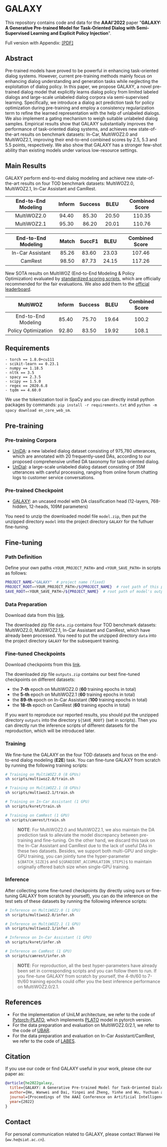 # GALAXY
This repository contains code and data for the **AAAI'2022** paper "**GALAXY: A Generative Pre-trained Model for Task-Oriented Dialog with Semi-Supervised Learning and Explicit Policy Injection**".

Full version with Appendix: [[PDF]](https://arxiv.org/abs/2111.14592)

## Abstract
Pre-trained models have proved to be powerful in enhancing task-oriented dialog systems. However, current pre-training methods mainly focus on enhancing dialog understanding and generation tasks while neglecting the exploitation of dialog policy. In this paper, we propose GALAXY, a novel pre-trained dialog model that explicitly learns dialog policy from limited labeled dialogs and large-scale unlabeled dialog corpora via semi-supervised learning. Specifically, we introduce a dialog act prediction task for policy optimization during pre-training and employ a consistency regularization term to refine the learned representation with the help of unlabeled dialogs. We also implement a gating mechanism to weigh suitable unlabeled dialog samples. Empirical results show that GALAXY substantially improves the performance of task-oriented dialog systems, and achieves new state-of-the-art results on benchmark datasets: In-Car, MultiWOZ2.0 and MultiWOZ2.1, improving their end-to-end combined scores by 2.5, 5.3 and 5.5 points, respectively. We also show that GALAXY has a stronger few-shot ability than existing models under various low-resource settings.

## Main Results
GALAXY perform end-to-end dialog modeling and achieve new state-of-the-art results on four TOD benchmark datasets: MultiWOZ2.0, MultiWOZ2.1, In-Car Assistant and CamRest.

| End-to-End Modeling | Inform | Success |  BLEU | Combined Score |
|:-------------------:|:------:|:-------:|:-----:|:--------------:|
|     MultiWOZ2.0     |  94.40 |  85.30  | 20.50 |     110.35     |
|     MultiWOZ2.1     |  95.30 |  86.20  | 20.01 |     110.76     |

| End-to-End Modeling | Match | SuccF1 |  BLEU | Combined Score |
|:-------------------:|:-----:|:------:|:-----:|:--------------:|
|   In-Car Assistant  | 85.26 |  83.60 | 23.03 |     107.46     |
|       CamRest       | 98.50 |  87.73 | 24.15 |     117.26     |

New SOTA results on MultiWOZ (End-to-End Modeling & Policy Optimization) evaluated by [standardized scoring scripts](https://github.com/Tomiinek/MultiWOZ_Evaluation), which are officially recommended for the fair evaluations. We also add them to the [official leaderboard](https://github.com/budzianowski/multiwoz).

| MultiWOZ | Inform | Success |  BLEU | Combined Score |
|:-------------------:|:------:|:-------:|:-----:|:--------------:|
|     End-to-End Modeling     |  85.40 |  75.70  | 19.64 |     100.2     |
|     Policy Optimization     |  92.80 |  83.50  | 19.92 |     108.1     |

## Requirements
```
- torch == 1.8.0+cu111
- scikit-learn == 0.23.1
- numpy == 1.18.5
- nltk == 3.5
- spacy == 2.3.5
- scipy == 1.5.0
- regex == 2020.6.8
- tqdm == 4.60.0
```
We use the tokenization tool in SpaCy and you can directly install python packages by commands: `pip install -r requirements.txt` and `python -m spacy download en_core_web_sm`.

## Pre-training
### Pre-training Corpora
- [UniDA](https://drive.google.com/file/d/1t7YaaZ0niVcypFIi-3P8s9zKCh7Zs3aN/view?usp=sharing): a new labeled dialog dataset consisting of 975,780 utterances, which are annotated with 20 frequently-used DAs, according to our proposed comprehensive unified DA taxonomy for task-oriented dialog.
- [UnDial](https://drive.google.com/file/d/1t7YaaZ0niVcypFIi-3P8s9zKCh7Zs3aN/view?usp=sharing): a large-scale unlabeled dialog dataset consisting of 35M utterances with careful processing, ranging from online forum chatting logs to customer service conversations.

### Pre-trained Checkpoint
- [GALAXY](https://drive.google.com/file/d/16WolpMhg5bRIETuqQpENBBGndCYelaxA/view?usp=sharing): an uncased model with DA classification head (12-layers, 768-hidden, 12-heads, 109M parameters)

You need to unzip the downloaded model file `model.zip`, then put the unzipped directory `model` into the project directory `GALAXY` for the futhuer fine-tuning.

## Fine-tuning
### Path Definition
Define your own paths `<YOUR_PROJECT_PATH>` and `<YOUR_SAVE_PATH>` in scripts as follows: 
```sh
PROJECT_NAME="GALAXY"  # project name (fixed)
PROJECT_ROOT=<YOUR_PROJECT_PATH>/${PROJECT_NAME}  # root path of this project
SAVE_ROOT=<YOUR_SAVE_PATH>/${PROJECT_NAME}  # root path of model's output
```

### Data Preparation
Download data from this [link](https://drive.google.com/file/d/1Spb48PwH1vIyRIR1gCkcJ3f-aIsIsuXx/view?usp=sharing). 

The downloaded zip file `data.zip` contains four TOD benchmark datasets: MultiWOZ2.0, MultiWOZ2.1, In-Car Assistant and CamRest, which have already been processed. You need to put the unzipped directory `data` into the project directory `GALAXY` for the subsequent training.

### Fine-tuned Checkpoints
Download checkpoints from this [link](https://drive.google.com/file/d/1158aGRryHNX7YdH_HV-YAEEksatoxNUj/view?usp=sharing). 

The downloaded zip file `outputs.zip` contains our best fine-tuned checkpoints on different datasets: 
- the **7-th** epoch on MultiWOZ2.0 (**60** training epochs in total)
- the **5-th** epoch on MultiWOZ2.1 (**60** training epochs in total)
- the **89-th** epoch on In-Car Assistant (**100** training epochs in total)
- the **18-th** epoch on CamRest (**60** training epochs in total)

If you want to reproduce our reported results, you should put the unzipped directory `outputs` into the directory `${SAVE_ROOT}` (set in scripts). 
Then you can directly run the inference scripts of different datasets for the reproduction, which will be introduced later.

### Training
We fine-tune the GALAXY on the four TOD datasets and focus on the end-to-end dialog modeling (**E2E**) task.
You can fine-tune GALAXY from scratch by running the following training scripts:

```sh
# Training on MultiWOZ2.0 (8 GPUs)
sh scripts/multiwoz2.0/train.sh

# Training on MultiWOZ2.1 (8 GPUs)
sh scripts/multiwoz2.1/train.sh

# Training on In-Car Assistant (1 GPU)
sh scripts/kvret/train.sh

# Training on CamRest (1 GPU)
sh scripts/camrest/train.sh
```
> **NOTE**: For MultiWOZ2.0 and MultiWOZ2.1, we also maintain the DA prediction task to alleviate the model discrepancy between pre-training and fine-tuning. On the other hand, we discard this task on the In-Car Assistant and CamRest due to the lack of useful DAs in these two datasets.
Besides, we support both multi-GPU and single-GPU training, you can jointly tune the hyper-parameter `${BATCH_SIZE}$` and `${GRADIENT_ACCUMULATION_STEPS}$` to maintain originally offered batch size when single-GPU training.

### Inference
After collecting some fine-tuned checkpoints (by directly using ours or fine-tuning GALAXY from scratch by yourself), you can do the inference on the test sets of these datasets by running the following inference scripts:

```sh
# Inference on MultiWOZ2.0 (1 GPU)
sh scripts/multiwoz2.0/infer.sh

# Inference on MultiWOZ2.1 (1 GPU)
sh scripts/multiwoz2.1/infer.sh

# Inference on In-Car Assistant (1 GPU)
sh scripts/kvret/infer.sh

# Inference on CamRest (1 GPU)
sh scripts/camrest/infer.sh
```
> **NOTE**: For reproduction, all the best hyper-parameters have already been set in corresponding scripts and you can follow them to run.
If you fine-tune GALAXY from scratch by yourself, the 4-th/60 to 7-th/60 training epochs could offer you the best inference performance on MultiWOZ2.0/2.1.

## References
- For the implementation of UniLM architecture, we refer to the code of [Pytorch-PLATO](https://github.com/HwwAncient/Pytorch-PLATO), 
  which implements [PLATO](https://github.com/PaddlePaddle/Research/tree/master/NLP/Dialogue-PLATO) model in pytorch version.
- For the data preparation and evaluation on MultiWOZ2.0/2.1, we refer to the code of [UBAR](https://github.com/TonyNemo/UBAR-MultiWOZ).
- For the data preparation and evaluation on In-Car Assistant/CamRest, we refer to the code of [LABES](https://github.com/thu-spmi/LABES).

## Citation
If you use our code or find GALAXY useful in your work, please cite our paper as:

```bib
@article{he2022galaxy,
  title={GALAXY: A Generative Pre-trained Model for Task-Oriented Dialog with Semi-Supervised Learning and Explicit Policy Injection},
  author={He, Wanwei and Dai, Yinpei and Zheng, Yinhe and Wu, Yuchuan and Cao, Zheng and Liu, Dermot and Jiang, Peng and Yang, Min and Huang, Fei and Si, Luo and others},
  journal={Proceedings of the AAAI Conference on Artificial Intelligence},
  year={2022}
}
```

## Contact
For personal communication related to GALAXY, please contact Wanwei He (`ww.he@siat.ac.cn`).
